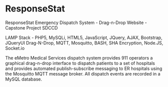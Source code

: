 # ResponseStat
ResponseStat Emergency Dispatch System - Drag-n-Drop Website - Capstone Project SDCCD

LAMP Stack - PHP5, MySQLi, HTML5, JavaScript, JQuery, AJAX, Bootstrap, JQueryUI Drag-N-Drop, MQTT, Mosquitto, BASH, SHA Encryption, Node.JS, Socket.io 

The eMetro Medical Services dispatch system provides 911 operators a graphical drag-n-drop interface to dispatch patients to a set of hospitals and provides automated publish-subscribe messaging to ER hospitals using the Mosquitto MQTT message broker. All dispatch events are recorded in a MySQL database.

